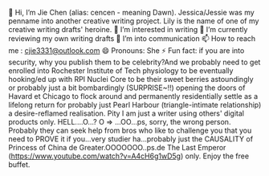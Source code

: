 👋 Hi, I’m Jie Chen (alias: cencen - meaning Dawn). 
Jessica/Jessie was my penname into another creative writing project. Lily is the name of one of my creative writing drafts' heroine.
👀 I’m interested in writing
🌱 I’m currently reviewing my own writing drafts
💞️ I’m into communication
📫 How to reach me : cjie3331@outlook.com
😄 Pronouns: She
⚡ Fun fact: if you are into security, why you publish them to be celebrity?And we probably need to get enrolled into Rochester Institute of Tech physiology to be eventually hooking/ed up with RPI Nuclei Core to be their sweet berries astoundingly or probably just a bit bombardingly (SURPRISE~!!) opening the doors of Havard et Chicago to flock around and permanently residentially settle as a lifelong return for probably just Pearl Harbour (triangle-intimate relationship) a desire-reflamed realisation. Pity I am just a writer using others' digital products only. 
HELL....O...? O => ...OO...ps, sorry, the wrong person. Probably they can seek help from bros who like to challenge you that you need to PROVE it if you...very studier ha...probably just the CAUSALITY of Princess of China de Greater.OOOOOOO..ps.de The Last Emperor (https://www.youtube.com/watch?v=A4cH6g1wD5g) only. Enjoy the free buffet.

<!---
lupae-cledevon/lupae-cledevon is a ✨ special ✨ repository because its `README.md` (this file) appears on your GitHub profile.
You can click the Preview link to take a look at your changes.
--->
